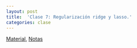```yaml
---
layout: post
title:  'Clase 7: Regularización ridge y lasso.'
categories: clase
---
```


[Material]( https://www.dropbox.com/s/qbis3sg2g7is66s/clase_7.zip?dl=1 ), [Notas](https://www.dropbox.com/s/kn2uoj0h68nrq35/Notas_AE_07.pdf?dl=1)